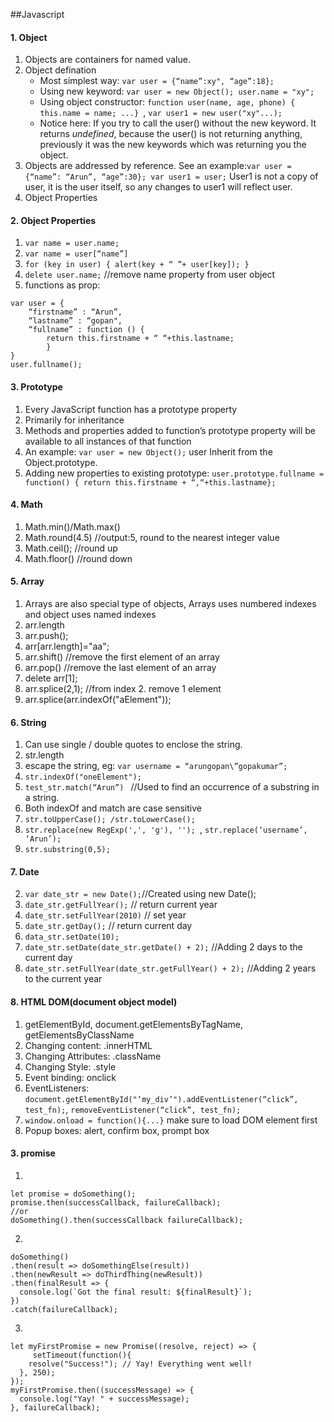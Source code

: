 
##Javascript 

#### 1. Object

1. Objects are containers for named value.
2. Object defination
    - Most simplest way: `var user = {“name”:xy", “age”:18};`
    - Using new keyword: `var user = new Object(); user.name = "xy";`
    - Using object constructor: `function user(name, age, phone) { this.name = name; ...} `, `var user1 = new user("xy"...);`
    - Notice here: If you try to call the user() without the new keyword. It returns *undefined*, because the user() is not returning anything, previously it was the new keywords which was returning you the object.
3. Objects are addressed by reference. See an example:`var user = {“name”: “Arun”, “age”:30}; var user1 = user;`  User1 is not a copy of user, it is the user itself, so any changes to user1 will reflect user.
4. Object Properties


#### 2. Object Properties
1. `var name = user.name;`
2. `var name = user[“name”]`
3. `for (key in user) { alert(key + “ ”+ user[key]); }`
4. `delete user.name;` //remove name property from user object
5.  functions as prop:
```
var user = { 
    “firstname” : “Arun”, 
    “lastname” : “gopan", 
    “fullname” : function () { 
        return this.firstname + “ “+this.lastname;
        } 
}  
user.fullname(); 
```

#### 3. Prototype
1. Every JavaScript function has a prototype property
2. Primarily for inheritance
3. Methods and properties added to function’s prototype property will be available to all instances of that function
4. An example: `var user = new Object();` user Inherit from the Object.prototype.
5. Adding new properties to existing prototype: `user.prototype.fullname = function() { return this.firstname + “,“+this.lastname};`

#### 4. Math
1. Math.min()/Math.max()
2. Math.round(4.5) //output:5, round to the nearest integer value
3. Math.ceil(); //round up
4. Math.floor() //round down

#### 5. Array
1. Arrays are also special type of objects, Arrays uses numbered indexes and object uses named indexes
2. arr.length
3. arr.push();
4. arr[arr.length]="aa";
5. arr.shift() //remove the first element of an array
6. arr.pop() //remove the last element of an array
7. delete arr[1];
8. arr.splice(2,1); //from index 2. remove 1 element
9. arr.splice(arr.indexOf("aElement"));

#### 6. String
1. Can use single / double quotes to enclose the string.
2. str.length
3. escape the string, eg: `var username = “arungopan\”gopakumar”;`
4. `str.indexOf("oneElement");`
5. `test_str.match(“Arun”) ` //Used to find an occurrence of a substring in a string.
6. Both indexOf and match are case sensitive
7. `str.toUpperCase(); /str.toLowerCase();`
8. `str.replace(new RegExp(',', 'g'), ''); `, `str.replace(‘username’, ‘Arun’);`
9. `str.substring(0,5);`

#### 7. Date
2. `var date_str = new Date();`//Created using new Date();
2. `date_str.getFullYear();` // return current year
3. `date_str.setFullYear(2010)` // set year
4. `date_str.getDay();` // return current day 
5. `data_str.setDate(10);`
6. `date_str.setDate(date_str.getDate() + 2);` //Adding 2 days to the current day
7. `date_str.setFullYear(date_str.getFullYear() + 2);` //Adding 2 years to the current year

#### 8. HTML DOM(document object model)
1. getElementById, document.getElementsByTagName, getElementsByClassName
2. Changing content: .innerHTML
3. Changing Attributes: .className
4. Changing Style: .style
5. Event binding: onclick
6. EventListeners: `document.getElementById("‘my_div’").addEventListener(“click”, test_fn);`, `removeEventListener(“click”, test_fn);`
7. `window.onload = function(){...}` make sure to load DOM element first
8. Popup boxes: alert, confirm box, prompt box

#### 3. promise
1. 
```
let promise = doSomething(); 
promise.then(successCallback, failureCallback);
//or
doSomething().then(successCallback failureCallback);
```
2. 
```
doSomething()
.then(result => doSomethingElse(result))
.then(newResult => doThirdThing(newResult))
.then(finalResult => {
  console.log(`Got the final result: ${finalResult}`);
})
.catch(failureCallback);
```

3. 
```
let myFirstPromise = new Promise((resolve, reject) => {
     setTimeout(function(){
    resolve("Success!"); // Yay! Everything went well!
  }, 250);
});
myFirstPromise.then((successMessage) => {
  console.log("Yay! " + successMessage);
}, failureCallback);
```